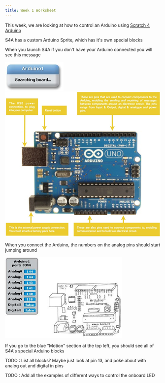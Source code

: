 ```yaml
---
title: Week 1 Worksheet
---
```


This week, we are looking at how to control an Arduino using <a href="http://s4a.cat">Scratch 4 Arduino</a>

S4A has a custom Arduino Sprite, which has it's own special blocks

When you launch S4A if you don't have your Arduino connected you will see this message

![S4A Searching](../img/S4A_searchingBoard.jpg "S4A Searching")
![Arduino Uno](../img/ArduinoDiagram.jpg "An Arduino Uno")

When you connect the Arduino, the numbers on the analog pins should start jumping around 

![S4A Arduino Sprite](../img/S4A_sprite.jpg "S4A Arduino Sprite")

If you go to the blue "Motion" section at the top left, you should see all of S4A's special Arduino blocks

TODO : List all blocks? Maybe just look at pin 13, and poke about with analog out and digital in pins

TODO : Add all the examples of different ways to control the onboard LED